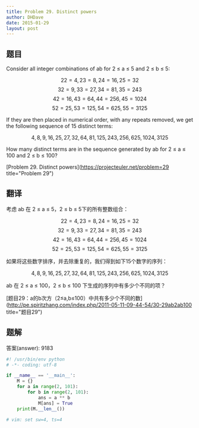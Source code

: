 ```yaml
---
title: Problem 29. Distinct powers
author: DHDave
date: 2015-01-29
layout: post
---
```


## 题目


Consider all integer combinations of ab for 2 ≤ a ≤ 5 and 2 ≤ b ≤ 5:

$$ 22=4, 23=8, 24=16, 25=32 $$
$$ 32=9, 33=27, 34=81, 35=243 $$
$$ 42=16, 43=64, 44=256, 45=1024 $$
$$ 52=25, 53=125, 54=625, 55=3125 $$

If they are then placed in numerical order, with any repeats removed, we get the following sequence of 15 distinct terms:
<!--more-->
$$ 4, 8, 9, 16, 25, 27, 32, 64, 81, 125, 243, 256, 625, 1024, 3125 $$

How many distinct terms are in the sequence generated by ab for 2 ≤ a ≤ 100 and 2 ≤ b ≤ 100?

[Problem 29. Distinct powers](https://projecteuler.net/problem=29 title="Problem 29")

## 翻译
考虑 ab 在 2 ≤ a ≤ 5，2 ≤ b ≤ 5下的所有整数组合：

$$ 22=4, 23=8, 24=16, 25=32 $$
$$ 32=9, 33=27, 34=81, 35=243 $$
$$ 42=16, 43=64, 44=256, 45=1024 $$
$$ 52=25, 53=125, 54=625, 55=3125 $$

如果将这些数字排序，并去除重复的，我们得到如下15个数字的序列：

$$ 4, 8, 9, 16, 25, 27, 32, 64, 81, 125, 243, 256, 625, 1024, 3125 $$

ab 在 2 ≤ a ≤ 100，2 ≤ b ≤ 100 下生成的序列中有多少个不同的项？

[题目29：a的b次方（2≤a,b≤100）中共有多少个不同的数](http://pe.spiritzhang.com/index.php/2011-05-11-09-44-54/30-29ab2ab100 title="题目29")

## 题解

答案(answer): 9183

```python
#! /usr/bin/env python
# -*- coding: utf-8

if __name__ == '__main__':
    M = {}
    for a in range(2, 101):
        for b in range(2, 101):
            ans = a ** b
            M[ans] = True
    print(M.__len__())

# vim: set sw=4, ts=4
```
